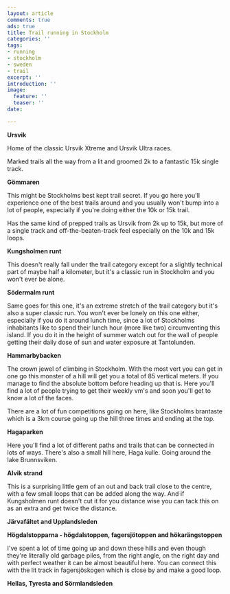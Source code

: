 ```yaml
---
layout: article
comments: true
ads: true
title: Trail running in Stockholm
categories: ''
tags:
- running
- stockholm
- sweden
- trail
excerpt: ''
introduction: ''
image:
  feature: ''
  teaser: ''
date: 

---
```

**Ursvik**

Home of the classic Ursvik Xtreme and Ursvik Ultra races. 

Marked trails all the way from a lit and groomed 2k to a fantastic 15k single track.

**Gömmaren**

This might be Stockholms best kept trail secret. If you go here you'll experience one of the best trails around and you usually won't bump into a lot of people, especially if you're doing either the 10k or 15k trail.

Has the same kind of prepped trails as Ursvik from 2k up to 15k, but more of a single track and off-the-beaten-track feel especially on the 10k and 15k loops.

**Kungsholmen runt**

This doesn't really fall under the trail category except for a slightly technical part of maybe half a kilometer, but it's a classic run in Stockholm and you won't ever be alone.

**Södermalm runt**

Same goes for this one, it's an extreme stretch of the trail category but it's also a super classic run. You won't ever be lonely on this one either, especially if you do it around lunch time, since a lot of Stockholms inhabitants like to spend their lunch hour (more like two) circumventing this island. If you do it in the height of summer watch out for the wall of people getting their daily dose of sun and water exposure at Tantolunden.

**Hammarbybacken**

The crown jewel of climbing in Stockholm. With the most vert you can get in one go this monster of a hill will get you a total of 85 vertical meters. If you manage to find the absolute bottom before heading up that is. Here you'll find a lot of people trying to get their weekly vm's and soon you'll get to know a lot of the faces.

There are a lot of fun competitions going on here, like Stockholms brantaste which is a 3km course going up the hill three times and ending at the top.

**Hagaparken**

Here you'll find a lot of different paths and trails that can be connected in lots of ways. There's also a small hill here, Haga kulle. Going around the lake Brunnsviken.

**Alvik strand**

This is a surprising little gem of an out and back trail close to the centre, with a few small loops that can be added along the way. And if Kungsholmen runt doesn't cut it for you distance wise you can tack this on as an extra and get twice the distance.

**Järvafältet and Upplandsleden**

**Högdalstopparna - högdalstoppen, fagersjötoppen and hökarängstoppen**

I've spent a lot of time going up and down these hills and even though they're literally old garbage piles, from the right angle, on the right day and with perfect weather it can be almost beautiful here. You can connect this with the lit track in fagersjöskogen which is close by and make a good loop.

**Hellas, Tyresta and Sörmlandsleden**